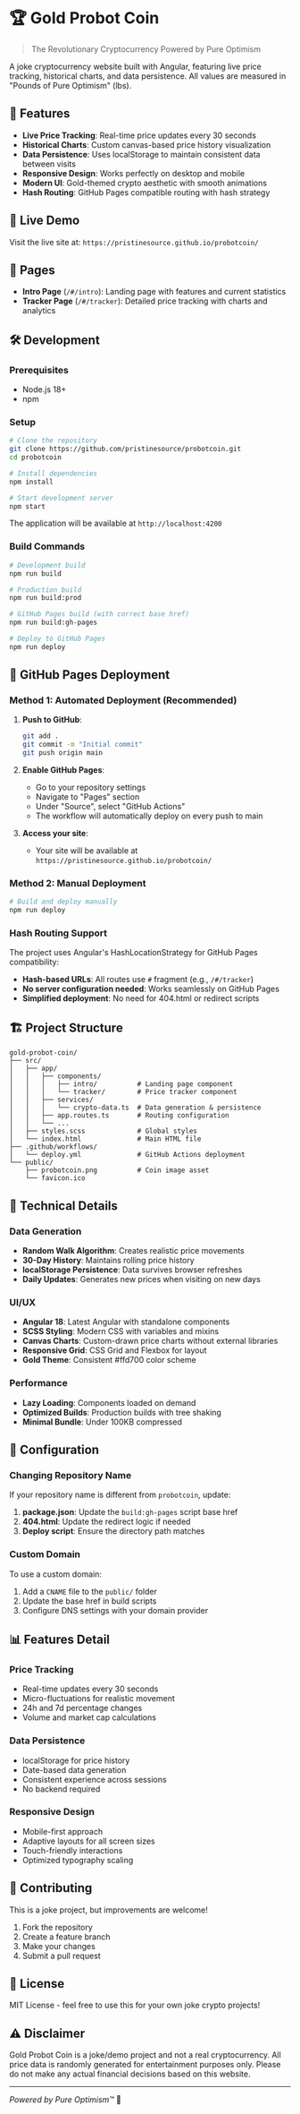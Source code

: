 # 🏆 Gold Probot Coin

> The Revolutionary Cryptocurrency Powered by Pure Optimism

A joke cryptocurrency website built with Angular, featuring live price tracking, historical charts, and data persistence. All values are measured in "Pounds of Pure Optimism" (lbs).

## 🌟 Features

- **Live Price Tracking**: Real-time price updates every 30 seconds
- **Historical Charts**: Custom canvas-based price history visualization
- **Data Persistence**: Uses localStorage to maintain consistent data between visits
- **Responsive Design**: Works perfectly on desktop and mobile
- **Modern UI**: Gold-themed crypto aesthetic with smooth animations
- **Hash Routing**: GitHub Pages compatible routing with hash strategy

## 🚀 Live Demo

Visit the live site at: `https://pristinesource.github.io/probotcoin/`

## 📱 Pages

- **Intro Page** (`/#/intro`): Landing page with features and current statistics
- **Tracker Page** (`/#/tracker`): Detailed price tracking with charts and analytics

## 🛠️ Development

### Prerequisites

- Node.js 18+ 
- npm

### Setup

```bash
# Clone the repository
git clone https://github.com/pristinesource/probotcoin.git
cd probotcoin

# Install dependencies
npm install

# Start development server
npm start
```

The application will be available at `http://localhost:4200`

### Build Commands

```bash
# Development build
npm run build

# Production build
npm run build:prod

# GitHub Pages build (with correct base href)
npm run build:gh-pages

# Deploy to GitHub Pages
npm run deploy
```

## 🚀 GitHub Pages Deployment

### Method 1: Automated Deployment (Recommended)

1. **Push to GitHub**:
   ```bash
   git add .
   git commit -m "Initial commit"
   git push origin main
   ```

2. **Enable GitHub Pages**:
   - Go to your repository settings
   - Navigate to "Pages" section
   - Under "Source", select "GitHub Actions"
   - The workflow will automatically deploy on every push to main

3. **Access your site**: 
   - Your site will be available at `https://pristinesource.github.io/probotcoin/`

### Method 2: Manual Deployment

```bash
# Build and deploy manually
npm run deploy
```

### Hash Routing Support

The project uses Angular's HashLocationStrategy for GitHub Pages compatibility:
- **Hash-based URLs**: All routes use `#` fragment (e.g., `/#/tracker`)
- **No server configuration needed**: Works seamlessly on GitHub Pages
- **Simplified deployment**: No need for 404.html or redirect scripts

## 🏗️ Project Structure

```
gold-probot-coin/
├── src/
│   ├── app/
│   │   ├── components/
│   │   │   ├── intro/          # Landing page component
│   │   │   └── tracker/        # Price tracker component
│   │   ├── services/
│   │   │   └── crypto-data.ts  # Data generation & persistence
│   │   ├── app.routes.ts       # Routing configuration
│   │   └── ...
│   ├── styles.scss             # Global styles
│   └── index.html              # Main HTML file
├── .github/workflows/
│   └── deploy.yml              # GitHub Actions deployment
└── public/
    ├── probotcoin.png          # Coin image asset
    └── favicon.ico
```

## 🎨 Technical Details

### Data Generation
- **Random Walk Algorithm**: Creates realistic price movements
- **30-Day History**: Maintains rolling price history
- **localStorage Persistence**: Data survives browser refreshes
- **Daily Updates**: Generates new prices when visiting on new days

### UI/UX
- **Angular 18**: Latest Angular with standalone components
- **SCSS Styling**: Modern CSS with variables and mixins
- **Canvas Charts**: Custom-drawn price charts without external libraries
- **Responsive Grid**: CSS Grid and Flexbox for layout
- **Gold Theme**: Consistent #ffd700 color scheme

### Performance
- **Lazy Loading**: Components loaded on demand
- **Optimized Builds**: Production builds with tree shaking
- **Minimal Bundle**: Under 100KB compressed

## 🔧 Configuration

### Changing Repository Name
If your repository name is different from `probotcoin`, update:

1. **package.json**: Update the `build:gh-pages` script base href
2. **404.html**: Update the redirect logic if needed
3. **Deploy script**: Ensure the directory path matches

### Custom Domain
To use a custom domain:

1. Add a `CNAME` file to the `public/` folder
2. Update the base href in build scripts
3. Configure DNS settings with your domain provider

## 📊 Features Detail

### Price Tracking
- Real-time updates every 30 seconds
- Micro-fluctuations for realistic movement
- 24h and 7d percentage changes
- Volume and market cap calculations

### Data Persistence
- localStorage for price history
- Date-based data generation
- Consistent experience across sessions
- No backend required

### Responsive Design
- Mobile-first approach
- Adaptive layouts for all screen sizes
- Touch-friendly interactions
- Optimized typography scaling

## 🤝 Contributing

This is a joke project, but improvements are welcome!

1. Fork the repository
2. Create a feature branch
3. Make your changes
4. Submit a pull request

## 📄 License

MIT License - feel free to use this for your own joke crypto projects!

## ⚠️ Disclaimer

Gold Probot Coin is a joke/demo project and not a real cryptocurrency. All price data is randomly generated for entertainment purposes only. Please do not make any actual financial decisions based on this website.

---

*Powered by Pure Optimism™* 🌟
